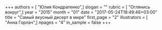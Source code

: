 +++
authors = [ "Юлия Кондратенко",]
slogan = ""
rubric = [ "Оглянись вокруг",]
year = "2015"
month = "01"
date = "2017-05-24T18:49:46+03:00"
title = "Самый вкусный десерт в мире"
first_page = "2"
illustrators = [ "Анна Горлач",]
npages = "4"
in_sample = false
+++
